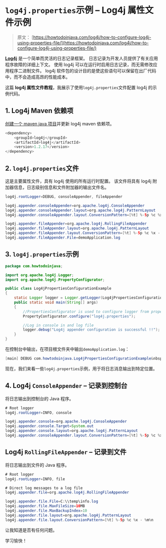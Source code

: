 # `log4j.properties`示例 – Log4j 属性文件示例

> 原文： [https://howtodoinjava.com/log4j/how-to-configure-log4j-using-properties-file/](https://howtodoinjava.com/log4j/how-to-configure-log4j-using-properties-file/)

[**Log4j**](https://howtodoinjava.com/log4j/ "log4j") 是一个简单而灵活的日志记录框架。 日志记录为开发人员提供了有关应用程序故障的详细上下文。 使用 log4j 可以在运行时启用日志记录，而无需修改应用程序二进制文件。 log4j 软件包的设计目的是使这些语句可以保留在出厂代码中，而不会造成高昂的性能成本。

这篇 **log4j 属性文件教程**，我展示了使用`log4j.properties`文件配置 log4j 的示例代码。

## 1\. Log4j Maven 依赖项

[创建一个 maven java 项目](https://howtodoinjava.com/maven/create-java-project-maven/)并更新 log4j maven 依赖项。

```java
<dependency>
    <groupId>log4j</groupId>
    <artifactId>log4j</artifactId>
    <version>1.2.17</version>
</dependency>

```

## 2\. `log4j.properties`文件

这是主要属性文件，具有 log4j 使用的所有运行时配置。 该文件将具有 log4j 附加器信息，日志级别信息和文件附加器的输出文件名。

```java
log4j.rootLogger=DEBUG, consoleAppender, fileAppender

log4j.appender.consoleAppender=org.apache.log4j.ConsoleAppender
log4j.appender.consoleAppender.layout=org.apache.log4j.PatternLayout
log4j.appender.consoleAppender.layout.ConversionPattern=[%t] %-5p %c %x - %m%n

log4j.appender.fileAppender=org.apache.log4j.RollingFileAppender
log4j.appender.fileAppender.layout=org.apache.log4j.PatternLayout
log4j.appender.fileAppender.layout.ConversionPattern=[%t] %-5p %c %x - %m%n
log4j.appender.fileAppender.File=demoApplication.log
```

## 3\. `log4j.properties`示例

```java
package com.howtodoinjava;

import org.apache.log4j.Logger;
import org.apache.log4j.PropertyConfigurator;

public class Log4jPropertiesConfigurationExample
{
	static Logger logger = Logger.getLogger(Log4jPropertiesConfigurationExample.class);
	public static void main(String[] args)
	{
		//PropertiesConfigurator is used to configure logger from properties file
		PropertyConfigurator.configure("log4j.properties");

		//Log in console in and log file
		logger.debug("Log4j appender configuration is successful !!");
	}
}

```

在控制台中输出，在项目根文件夹中输出`demoApplication.log`：

```java
[main] DEBUG com.howtodoinjava.Log4jPropertiesConfigurationExample&nbsp; - Log4j appender configuration is successful !!

```

现在，我们来看一些`log4j.properties`示例，用于将日志消息输出到特定位置。

## 4\. Log4j `ConsoleAppender` – 记录到控制台

将日志输出到控制台的 Java 程序。

```java
# Root logger
log4j.rootLogger=INFO, console

log4j.appender.console=org.apache.log4j.ConsoleAppender
log4j.appender.console.Target=System.out
log4j.appender.console.layout=org.apache.log4j.PatternLayout
log4j.appender.consoleAppender.layout.ConversionPattern=[%t] %-5p %c %x - %m%n

```

## Log4j `RollingFileAppender` – 记录到文件

将日志输出到文件的 Java 程序。

```java
# Root logger
log4j.rootLogger=INFO, file

# Direct log messages to a log file
log4j.appender.file=org.apache.log4j.RollingFileAppender

log4j.appender.file.File=C:\\temp\info.log
log4j.appender.file.MaxFileSize=10MB
log4j.appender.file.MaxBackupIndex=10
log4j.appender.file.layout=org.apache.log4j.PatternLayout
log4j.appender.file.layout.ConversionPattern=[%t] %-5p %c %x - %m%n

```

让我知道是否有任何问题。

学习愉快！